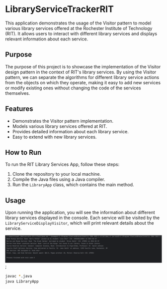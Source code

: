# LibraryServiceTrackerRIT
This application demonstrates the usage of the Visitor pattern to model various library services offered at the Rochester Institute of Technology (RIT). It allows users to interact with different library services and displays relevant information about each service.

## Purpose

The purpose of this project is to showcase the implementation of the Visitor design pattern in the context of RIT's library services. By using the Visitor pattern, we can separate the algorithms for different library service actions from the objects on which they operate, making it easy to add new services or modify existing ones without changing the code of the services themselves.

## Features

- Demonstrates the Visitor pattern implementation.
- Models various library services offered at RIT.
- Provides detailed information about each library service.
- Easy to extend with new library services.

## How to Run

To run the RIT Library Services App, follow these steps:

1. Clone the repository to your local machine.
2. Compile the Java files using a Java compiler.
3. Run the `LibraryApp` class, which contains the main method.

## Usage

Upon running the application, you will see the information about different library services displayed in the console. Each service will be visited by the `LibraryServiceDisplayVisitor`, which will print relevant details about the service.

![Output](images/output.png);

```bash
javac *.java
java LibraryApp
